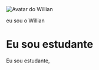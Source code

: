 <!DOCTYPE html>
 <html lang="pt-br">
 <head>
     <meta charset="UTF-8">
     <meta http-equiv="X-UA-Compatible" content="IE=edge">
     <link rel="stylesheet" href="style.css">
     <meta name="viewport" content="width=device-width, initial-scale=1.0">
     <title>Minha historia</title>
 </head>
 <body>
  <img src="img/vetor-de-ícone-perfil-do-avatar-padrão-foto-usuário-mídia-social-183042379.webp" alt="Avatar do Willian">
  <p>eu sou o Willian</p>
  <h1>Eu sou estudante</h1>
  <p>Eu sou estudante,  </p>
 </body>
 </html>
